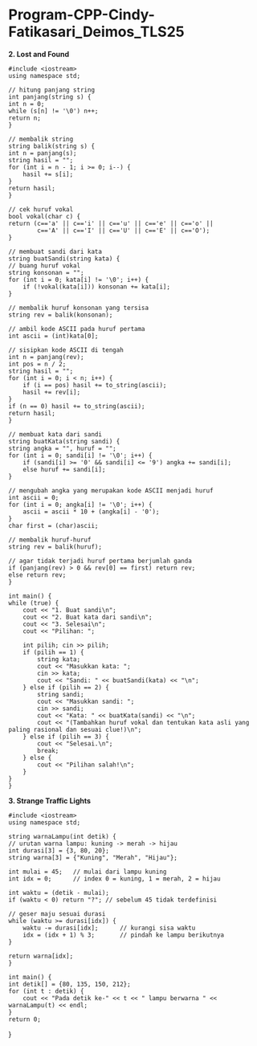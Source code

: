 # Program-CPP-Cindy-Fatikasari_Deimos_TLS25
**2. Lost and Found**

    #include <iostream>
    using namespace std;

    // hitung panjang string 
    int panjang(string s) {
    int n = 0;
    while (s[n] != '\0') n++;
    return n;
    }

    // membalik string 
    string balik(string s) {
    int n = panjang(s);
    string hasil = "";
    for (int i = n - 1; i >= 0; i--) {
        hasil += s[i];
    }
    return hasil;
    }

    // cek huruf vokal 
    bool vokal(char c) {
    return (c=='a' || c=='i' || c=='u' || c=='e' || c=='o' ||
            c=='A' || c=='I' || c=='U' || c=='E' || c=='O');
    }

    // membuat sandi dari kata
    string buatSandi(string kata) {
    // buang huruf vokal
    string konsonan = "";
    for (int i = 0; kata[i] != '\0'; i++) {
        if (!vokal(kata[i])) konsonan += kata[i];
    }

    // membalik huruf konsonan yang tersisa
    string rev = balik(konsonan);

    // ambil kode ASCII pada huruf pertama
    int ascii = (int)kata[0];

    // sisipkan kode ASCII di tengah
    int n = panjang(rev);
    int pos = n / 2;
    string hasil = "";
    for (int i = 0; i < n; i++) {
        if (i == pos) hasil += to_string(ascii);
        hasil += rev[i];
    }
    if (n == 0) hasil += to_string(ascii);
    return hasil;
    }

    // membuat kata dari sandi
    string buatKata(string sandi) {
    string angka = "", huruf = "";
    for (int i = 0; sandi[i] != '\0'; i++) {
        if (sandi[i] >= '0' && sandi[i] <= '9') angka += sandi[i];
        else huruf += sandi[i];
    }

    // mengubah angka yang merupakan kode ASCII menjadi huruf
    int ascii = 0;
    for (int i = 0; angka[i] != '\0'; i++) {
        ascii = ascii * 10 + (angka[i] - '0');
    }
    char first = (char)ascii;

    // membalik huruf-huruf
    string rev = balik(huruf);

    // agar tidak terjadi huruf pertama berjumlah ganda
    if (panjang(rev) > 0 && rev[0] == first) return rev;
    else return rev;
    }

    int main() {
    while (true) {
        cout << "1. Buat sandi\n";
        cout << "2. Buat kata dari sandi\n";
        cout << "3. Selesai\n";
        cout << "Pilihan: ";

        int pilih; cin >> pilih;
        if (pilih == 1) {
            string kata;
            cout << "Masukkan kata: ";
            cin >> kata;
            cout << "Sandi: " << buatSandi(kata) << "\n";
        } else if (pilih == 2) {
            string sandi;
            cout << "Masukkan sandi: ";
            cin >> sandi;
            cout << "Kata: " << buatKata(sandi) << "\n";
            cout << "(Tambahkan huruf vokal dan tentukan kata asli yang paling rasional dan sesuai clue!)\n";
        } else if (pilih == 3) {
            cout << "Selesai.\n";
            break;
        } else {
            cout << "Pilihan salah!\n";
        }
    }
    }

**3. Strange Traffic Lights**

    #include <iostream>
    using namespace std;

    string warnaLampu(int detik) {
    // urutan warna lampu: kuning -> merah -> hijau
    int durasi[3] = {3, 80, 20};
    string warna[3] = {"Kuning", "Merah", "Hijau"};

    int mulai = 45;   // mulai dari lampu kuning
    int idx = 0;      // index 0 = kuning, 1 = merah, 2 = hijau

    int waktu = (detik - mulai);
    if (waktu < 0) return "?"; // sebelum 45 tidak terdefinisi

    // geser maju sesuai durasi
    while (waktu >= durasi[idx]) {
        waktu -= durasi[idx];      // kurangi sisa waktu
        idx = (idx + 1) % 3;       // pindah ke lampu berikutnya
    }

    return warna[idx];
    }

    int main() {
    int detik[] = {80, 135, 150, 212};
    for (int t : detik) {
        cout << "Pada detik ke-" << t << " lampu berwarna " << warnaLampu(t) << endl;
    }
    return 0;
}


